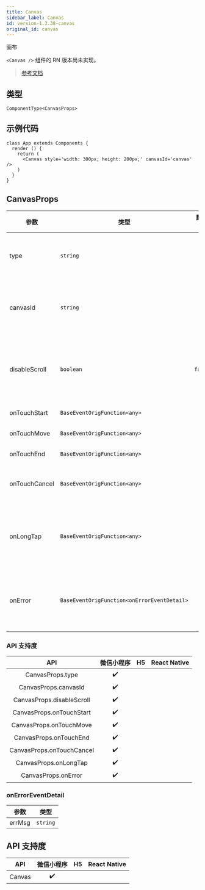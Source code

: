 ```yaml
---
title: Canvas
sidebar_label: Canvas
id: version-1.3.38-canvas
original_id: canvas
---
```


画布

`<Canvas />` 组件的 RN 版本尚未实现。

> [参考文档](https://developers.weixin.qq.com/miniprogram/dev/component/canvas.html)

## 类型

```tsx
ComponentType<CanvasProps>
```

## 示例代码

```tsx
class App extends Components {
  render () {
    return (
      <Canvas style='width: 300px; height: 200px;' canvasId='canvas' />
    )
  }
}
```

## CanvasProps

| 参数 | 类型 | 默认值 | 必填 | 说明 |
| --- | --- | :---: | :---: | --- |
| type | `string` |  | 否 | 指定 canvas 类型，支持 2d 和 webgl |
| canvasId | `string` |  | 是 | canvas 组件的唯一标识符，若指定了 type 则无需再指定该属性 |
| disableScroll | `boolean` | `false` | 否 | 当在 canvas 中移动时且有绑定手势事件时，禁止屏幕滚动以及下拉刷新 |
| onTouchStart | `BaseEventOrigFunction<any>` |  | 是 | 手指触摸动作开始 |
| onTouchMove | `BaseEventOrigFunction<any>` |  | 是 | 手指触摸后移动 |
| onTouchEnd | `BaseEventOrigFunction<any>` |  | 是 | 手指触摸动作结束 |
| onTouchCancel | `BaseEventOrigFunction<any>` |  | 是 | 手指触摸动作被打断，如来电提醒，弹窗 |
| onLongTap | `BaseEventOrigFunction<any>` |  | 是 | 手指长按 500ms 之后触发，触发了长按事件后进行移动不会触发屏幕的滚动 |
| onError | `BaseEventOrigFunction<onErrorEventDetail>` |  | 否 | 当发生错误时触发 error 事件，detail = {errMsg: 'something wrong'} |

### API 支持度

| API | 微信小程序 | H5 | React Native |
| :---: | :---: | :---: | :---: |
| CanvasProps.type | ✔️ |  |  |
| CanvasProps.canvasId | ✔️ |  |  |
| CanvasProps.disableScroll | ✔️ |  |  |
| CanvasProps.onTouchStart | ✔️ |  |  |
| CanvasProps.onTouchMove | ✔️ |  |  |
| CanvasProps.onTouchEnd | ✔️ |  |  |
| CanvasProps.onTouchCancel | ✔️ |  |  |
| CanvasProps.onLongTap | ✔️ |  |  |
| CanvasProps.onError | ✔️ |  |  |

### onErrorEventDetail

| 参数 | 类型 |
| --- | --- |
| errMsg | `string` |

## API 支持度

| API | 微信小程序 | H5 | React Native |
| :---: | :---: | :---: | :---: |
| Canvas | ✔️ |  |  |
